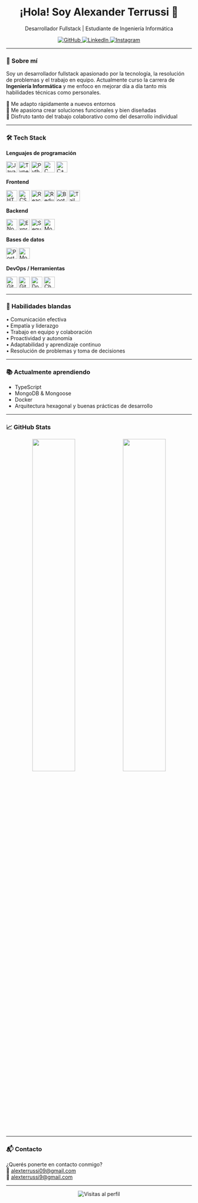 <h1 align="center">¡Hola! Soy Alexander Terrussi 👋</h1>
<p align="center">Desarrollador Fullstack | Estudiante de Ingeniería Informática</p>

<p align="center">
  <a href="https://github.com/AlexTerrussi09" target="_blank">
    <img src="https://img.shields.io/badge/github-%2324292e.svg?&style=for-the-badge&logo=github&logoColor=white" alt="GitHub"/>
  </a>
  <a href="https://linkedin.com/in/alexander-terrussi-a79810250" target="_blank">
    <img src="https://img.shields.io/badge/linkedin-%231E77B5.svg?&style=for-the-badge&logo=linkedin&logoColor=white" alt="LinkedIn"/>
  </a>
  <a href="https://instagram.com/alex_terrussi" target="_blank">
    <img src="https://img.shields.io/badge/instagram-%23000000.svg?&style=for-the-badge&logo=instagram&logoColor=white" alt="Instagram"/>
  </a>
</p>

---

### 🙋 Sobre mí

Soy un desarrollador fullstack apasionado por la tecnología, la resolución de problemas y el trabajo en equipo. Actualmente curso la carrera de **Ingeniería Informática** y me enfoco en mejorar día a día tanto mis habilidades técnicas como personales.

🔹 Me adapto rápidamente a nuevos entornos  
🔹 Me apasiona crear soluciones funcionales y bien diseñadas  
🔹 Disfruto tanto del trabajo colaborativo como del desarrollo individual

---

### 🛠️ Tech Stack

**Lenguajes de programación**
<p>
  <img src="https://profilinator.rishav.dev/skills-assets/javascript-original.svg" height="30" alt="JavaScript" />
  <img src="https://profilinator.rishav.dev/skills-assets/typescript-original.svg" height="30" alt="TypeScript" />
  <img src="https://profilinator.rishav.dev/skills-assets/python-original.svg" height="30" alt="Python" />
  <img src="https://profilinator.rishav.dev/skills-assets/c-original.svg" height="30" alt="C" />
  <img src="https://profilinator.rishav.dev/skills-assets/cplusplus-original.svg" height="30" alt="C++" />
</p>

**Frontend**
<p>
  <img src="https://profilinator.rishav.dev/skills-assets/html5-original-wordmark.svg" height="30" alt="HTML5" />
  <img src="https://profilinator.rishav.dev/skills-assets/css3-original-wordmark.svg" height="30" alt="CSS3" />
  <img src="https://profilinator.rishav.dev/skills-assets/react-original-wordmark.svg" height="30" alt="React" />
  <img src="https://profilinator.rishav.dev/skills-assets/redux-original.svg" height="30" alt="Redux" />
  <img src="https://profilinator.rishav.dev/skills-assets/bootstrap-plain.svg" height="30" alt="Bootstrap" />
  <img src="https://profilinator.rishav.dev/skills-assets/tailwindcss.svg" height="30" alt="Tailwind CSS" />
</p>

**Backend**
<p>
  <img src="https://profilinator.rishav.dev/skills-assets/nodejs-original-wordmark.svg" height="30" alt="Node.js" />
  <img src="https://profilinator.rishav.dev/skills-assets/express-original-wordmark.svg" height="30" alt="Express.js" />
  <img src="https://profilinator.rishav.dev/skills-assets/sequelize-original.svg" height="30" alt="Sequelize" />
  <img src="https://profilinator.rishav.dev/skills-assets/mongoose.png" height="30" alt="Mongoose" />
</p>

**Bases de datos**
<p>
  <img src="https://profilinator.rishav.dev/skills-assets/postgresql-original-wordmark.svg" height="30" alt="PostgreSQL" />
  <img src="https://profilinator.rishav.dev/skills-assets/mongodb-original-wordmark.svg" height="30" alt="MongoDB" />
</p>

**DevOps / Herramientas**
<p>
  <img src="https://profilinator.rishav.dev/skills-assets/git-scm-icon.svg" height="30" alt="Git" />
  <img src="https://profilinator.rishav.dev/skills-assets/github-original-wordmark.svg" height="30" alt="GitHub" />
  <img src="https://profilinator.rishav.dev/skills-assets/docker-original-wordmark.svg" height="30" alt="Docker" />
  <img src="https://profilinator.rishav.dev/skills-assets/logo-title.svg" height="30" alt="Chart.js" />
</p>

---

### 💼 Habilidades blandas

• Comunicación efectiva  
• Empatía y liderazgo  
• Trabajo en equipo y colaboración  
• Proactividad y autonomía  
• Adaptabilidad y aprendizaje continuo  
• Resolución de problemas y toma de decisiones

---

### 📚 Actualmente aprendiendo

- TypeScript  
- MongoDB & Mongoose  
- Docker  
- Arquitectura hexagonal y buenas prácticas de desarrollo

---

### 📈 GitHub Stats

<div align="center">
  <img src="https://github-readme-stats.vercel.app/api?username=AlexTerrussi09&show_icons=true&theme=default&count_private=true&hide_border=true" width="48%"/>
  <img src="https://github-readme-stats.vercel.app/api/top-langs/?username=AlexTerrussi09&layout=compact&hide_border=true" width="48%"/>
</div>

---

### 📬 Contacto

¿Querés ponerte en contacto conmigo?  
📧 alexterrussi09@gmail.com  
📧 alexterrussi9@gmail.com  

---

<div align="center">
  <img src="https://komarev.com/ghpvc/?username=AlexTerrussi09&style=flat-square" alt="Visitas al perfil"/>
</div>
